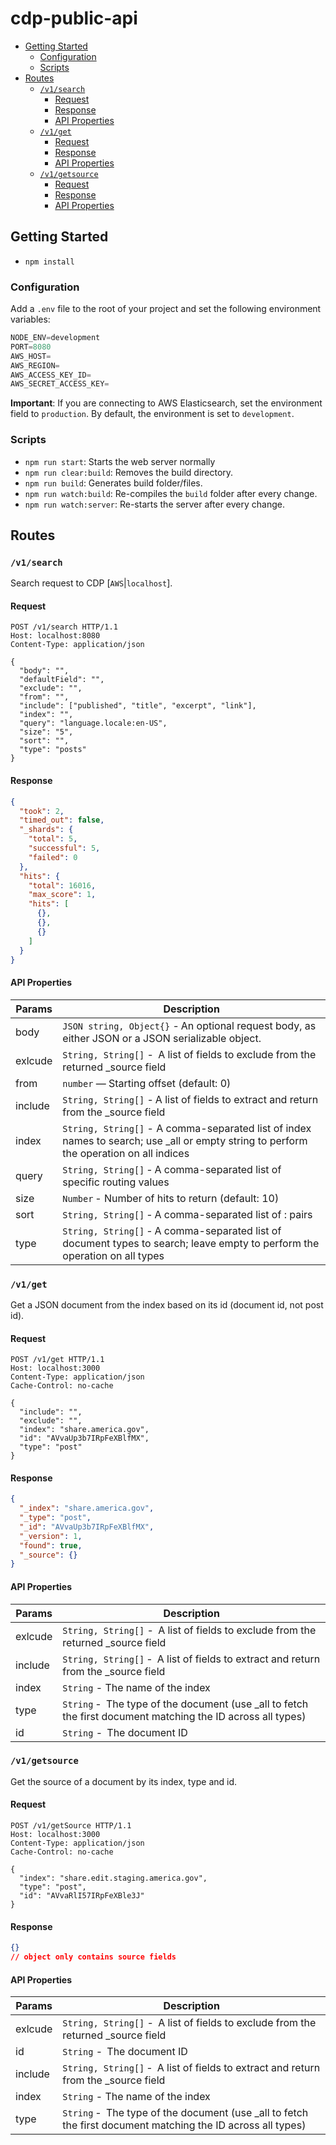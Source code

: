 # cdp-public-api

<!-- START doctoc generated TOC please keep comment here to allow auto update -->
<!-- DON'T EDIT THIS SECTION, INSTEAD RE-RUN doctoc TO UPDATE -->


- [Getting Started](#getting-started)
  - [Configuration](#configuration)
  - [Scripts](#scripts)
- [Routes](#routes)
  - [`/v1/search`](#v1search)
    - [Request](#request)
    - [Response](#response)
    - [API Properties](#api-properties)
  - [`/v1/get`](#v1get)
    - [Request](#request-1)
    - [Response](#response-1)
    - [API Properties](#api-properties-1)
  - [`/v1/getsource`](#v1getsource)
    - [Request](#request-2)
    - [Response](#response-2)
    - [API Properties](#api-properties-2)

<!-- END doctoc generated TOC please keep comment here to allow auto update -->

## Getting Started

* `npm install`

### Configuration

Add a `.env` file to the root of your project and set the following environment variables:

```js
NODE_ENV=development
PORT=8080
AWS_HOST=
AWS_REGION=
AWS_ACCESS_KEY_ID=
AWS_SECRET_ACCESS_KEY=
```

**Important**: If you are connecting to AWS Elasticsearch, set the environment field to `production`. By default, the environment is set to `development`.

### Scripts

* `npm run start`: Starts the web server normally
* `npm run clear:build`: Removes the build directory.
* `npm run build`: Generates build folder/files.
* `npm run watch:build`: Re-compiles the `build` folder after every change.
* `npm run watch:server`: Re-starts the server after every change.

## Routes

### `/v1/search`

Search request to CDP [`AWS`|`localhost`].

#### Request

```http
POST /v1/search HTTP/1.1
Host: localhost:8080
Content-Type: application/json

{
  "body": "",
  "defaultField": "",
  "exclude": "",
  "from": "",
  "include": ["published", "title", "excerpt", "link"],
  "index": "",
  "query": "language.locale:en-US",
  "size": "5",
  "sort": "",
  "type": "posts"
}
```

#### Response

```json
{
  "took": 2,
  "timed_out": false,
  "_shards": {
    "total": 5,
    "successful": 5,
    "failed": 0
  },
  "hits": {
    "total": 16016,
    "max_score": 1,
    "hits": [
      {},
      {},
      {}
    ]
  }
}
```

#### API Properties

| Params  | Description                                                                                                                          |
|---------|--------------------------------------------------------------------------------------------------------------------------------------|
| body    | `JSON string, Object{}` - An optional request body, as either JSON or a JSON serializable object.                                                   |
| exlcude | `String, String[]` -  A list of fields to exclude from the returned _source field                                                     |
| from    | `number` — Starting offset (default: 0)                                                                                               |
| include | `String, String[]` - A list of fields to extract and return from the _source field                                                     |
| index   | `String, String[]` - A comma-separated list of index names to search; use _all or empty string to perform the operation on all indices  |
| query   | `String, String[]` - A comma-separated list of specific routing values                                                                 |
| size    | `Number` - Number of hits to return (default: 10)                                                                                      |
| sort    | `String, String[]` - A comma-separated list of : pairs                                                                                 |
| type    | `String, String[]` - A comma-separated list of document types to search; leave empty to perform the operation on all types             |

### `/v1/get`

Get a JSON document from the index based on its id (document id, not post id).

#### Request

```http
POST /v1/get HTTP/1.1
Host: localhost:3000
Content-Type: application/json
Cache-Control: no-cache

{
  "include": "",
  "exclude": "",
  "index": "share.america.gov",
  "id": "AVvaUp3b7IRpFeXBlfMX",
  "type": "post"
}
```

#### Response

```json
{
  "_index": "share.america.gov",
  "_type": "post",
  "_id": "AVvaUp3b7IRpFeXBlfMX",
  "_version": 1,
  "found": true,
  "_source": {}
}
```
#### API Properties

| Params  | Description                                                                                                                          |
|---------|--------------------------------------------------------------------------------------------------------------------------------------|
| exlcude | `String, String[]` -  A list of fields to exclude from the returned _source field                                                     |
| include | `String, String[]` -  A list of fields to extract and return from the _source field                                                    |
| index   | `String` - The name of the index                                                                                                      |
| type    | `String` -  The type of the document (use _all to fetch the first document matching the ID across all types)                           |
| id      | `String` -  The document ID

### `/v1/getsource`

Get the source of a document by its index, type and id.

#### Request

```http
POST /v1/getSource HTTP/1.1
Host: localhost:3000
Content-Type: application/json
Cache-Control: no-cache

{
  "index": "share.edit.staging.america.gov",
  "type": "post",
  "id": "AVvaRlI57IRpFeXBle3J"
}
```

#### Response

```json
{}
// object only contains source fields
```
#### API Properties

| Params  | Description                                                                                                                          |
|---------|--------------------------------------------------------------------------------------------------------------------------------------|
| exlcude | `String, String[]` -  A list of fields to exclude from the returned _source field                                                     |
| id      | `String` -  The document ID
| include | `String, String[]` -  A list of fields to extract and return from the _source field                                                    |
| index   | `String` - The name of the index                                                                                                      |
| type    | `String` -  The type of the document (use _all to fetch the first document matching the ID across all types)                           |
